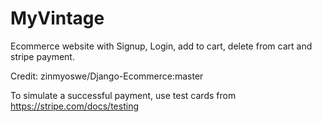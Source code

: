 # MyVintage
Ecommerce website with Signup, Login, add to cart, delete from cart and stripe payment.

Credit: zinmyoswe/Django-Ecommerce:master

To simulate a successful payment, use test cards from https://stripe.com/docs/testing
